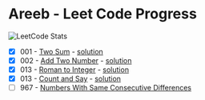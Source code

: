 # Areeb - Leet Code Progress

![LeetCode Stats](https://leetcard.jacoblin.cool/areeburrub?theme=dark&font=Montserrat)

- [x] 001 - [Two Sum](https://leetcode.com/problems/two-sum) - [solution](/001-Two%20Sum)
- [x] 002 - [Add Two Number](https://leetcode.com/problems/add-two-numbers) - [solution](/002%20-%20Add%20Two%20Numbers)
- [x] 013 - [Roman to Integer](https://leetcode.com/problems/roman-to-integer) - [solution](/013%20-%20Roman%20to%20Integer)
- [x] 013 - [Count and Say](https://leetcode.com/problems/count-and-say) - [solution](/038%20-%20Count%20and%20Say)
- [ ] 967 - [Numbers With Same Consecutive Differences](https://leetcode.com/problems/numbers-with-same-consecutive-differences/)
